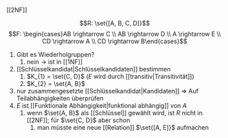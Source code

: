 [[2NF]] 

$$R: \set{[A, B, C, D]}$$
$$F: \begin{cases}AB \rightarrow C \\ AB \rightarrow D \\ A \rightarrow E \\ CD \rightarrow A \\ CD \rightarrow B\end{cases}$$

1. Gibt es Wiederholgruppen?
	1. nein -> ist in [[1NF]]
2. [[Schlüsselkandidat|Schlüsselkandidaten]] bestimmen
	1.  $K_{1} = \set{C, D}$  ($E$ wird durch [[transitiv|Transitivität]])
	2. $K_{2} = \set{A, B}$
3. nur zusammengesetzte [[Schlüsselkandidat|Kandidaten]] => Auf Teilabhängigkeiten überprüfen
4. $E$ ist [[Funktionale Abhängigkeit|funktional abhängig]] von $A$
	1. wenn $\set{A, B}$ als [[Schlüssel]] gewählt wird, ist $R$ nicht in [[2NF]]; für $\set{C, D}$ aber schon
		1. man müsste eine neue [[Relation]] $\set{[A, E]}$ aufmachen